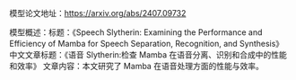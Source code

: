 模型论文地址：https://arxiv.org/abs/2407.09732

模型概述：标题：《Speech Slytherin: Examining the Performance and Efficiency of Mamba for Speech Separation, Recognition, and Synthesis》
中文文章标题：《语音 Slytherin:检查 Mamba 在语音分离、识别和合成中的性能和效率》
文章内容：本文研究了 Mamba 在语音处理方面的性能与效率。
